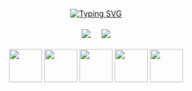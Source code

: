 <div align="center">

[![Typing SVG](https://readme-typing-svg.demolab.com/?lines=Bem+vindo+ao+meu+GitHub+<3;Sou+a+Sofia!😼&center=true&width=500)](https://git.io/typing-svg)

<div style="display: flex; justify-content: center; align-items: center; gap: 20px; flex-wrap: wrap; margin-top: 20px;">
  <img src="https://github-readme-stats.vercel.app/api?username=SofiaPrado0&show_icons=true&theme=tokyonight" />
  <img src="https://github-readme-stats.vercel.app/api/top-langs/?username=SofiaPrado0&layout=compact&theme=tokyonight" />
</div>

<div style="margin-top: 20px;">
  <img src="https://i.gifer.com/56Bh.gif" width="60" />
  <img src="https://i.gifer.com/56Bh.gif" width="60" />
  <img src="https://i.gifer.com/56Bh.gif" width="60" />
  <img src="https://i.gifer.com/56Bh.gif" width="60" />
  <img src="https://i.gifer.com/56Bh.gif" width="60" />
</div>

</div>
